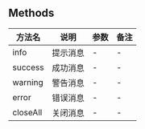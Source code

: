 
## Methods

| 方法名 | 说明 | 参数 | 备注 |
| --- | --- | --- | --- |
| info | 提示消息 | - | - |
| success | 成功消息 | - | - |
| warning | 警告消息 | - | - |
| error | 错误消息 | - | - |
| closeAll | 关闭消息 | - | - |
